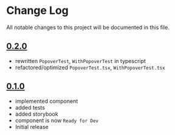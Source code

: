 # Change Log

All notable changes to this project will be documented in this file.

## [0.2.0](https://github.com/code-dot-org/code-dot-org/pull/62746)

- rewritten `PopoverTest`, `WithPopoverTest` in typescript
- refactored/optimized `PopoverTest.tsx`, `WithPopoverTest.tsx`

## [0.1.0](https://github.com/code-dot-org/code-dot-org/pull/59328)

- implemented component
- added tests
- added storybook
- component is now `Ready for Dev`
- Initial release
